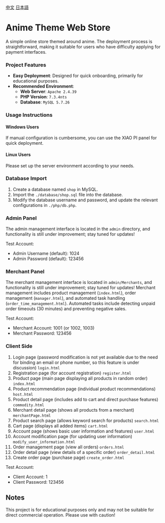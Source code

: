 [中文](../README.md)
[日本語](README_JA.md)

# Anime Theme Web Store
A simple online store themed around anime. The deployment process is straightforward, making it suitable for users who have difficulty applying for payment interfaces.

### Project Features
- **Easy Deployment**: Designed for quick onboarding, primarily for educational purposes.
- **Recommended Environment**:  
  - **Web Server**: `Apache 2.4.39`
  - **PHP Version**: `7.3.4nts`
  - **Database**: `MySQL 5.7.26`

### Usage Instructions
#### Windows Users
If manual configuration is cumbersome, you can use the XIAO PI panel for quick deployment.

#### Linux Users
Please set up the server environment according to your needs.

### Database Import
1. Create a database named `shop` in MySQL.
2. Import the `./database/shop.sql` file into the database.
3. Modify the database username and password, and update the relevant configurations in `./php/db.php`.

### Admin Panel
The admin management interface is located in the `admin` directory, and functionality is still under improvement; stay tuned for updates!

Test Account:
- Admin Username (default): 1024
- Admin Password (default): 123456

### Merchant Panel
The merchant management interface is located in `admin/Merchants`, and functionality is still under improvement; stay tuned for updates!
Merchant management includes product management (`index.html`), order management (`manager.html`), and automated task handling (`order_time_management.html`).
Automated tasks include detecting unpaid order timeouts (30 minutes) and preventing negative sales.

Test Account:
- Merchant Account: 1001 (or 1002, 1003)
- Merchant Password: 123456

### Client Side
1. Login page (password modification is not yet available due to the need for binding an email or phone number, so this feature is under discussion) `login.html`
2. Registration page (for account registration) `register.html`
3. Product page (main page displaying all products in random order) `index.html`
4. Product recommendation page (individual product recommendations) `host.html`
5. Product detail page (includes add to cart and direct purchase features) `commodity.html`
6. Merchant detail page (shows all products from a merchant) `merchantPage.html`
7. Product search page (allows keyword search for products) `search.html`
8. Cart page (displays all added items) `cart.html`
9. Account page (shows basic user information and features) `user.html`
10. Account modification page (for updating user information) `modify_user_information.html`
11. Order management page (view all orders) `orders.html`
12. Order detail page (view details of a specific order) `order_detail.html`
13. Create order page (purchase page) `create_order.html`

Test Account:
- Client Account: 1
- Client Password: 123456

## Notes
This project is for educational purposes only and may not be suitable for direct commercial operation. Please use with caution!
